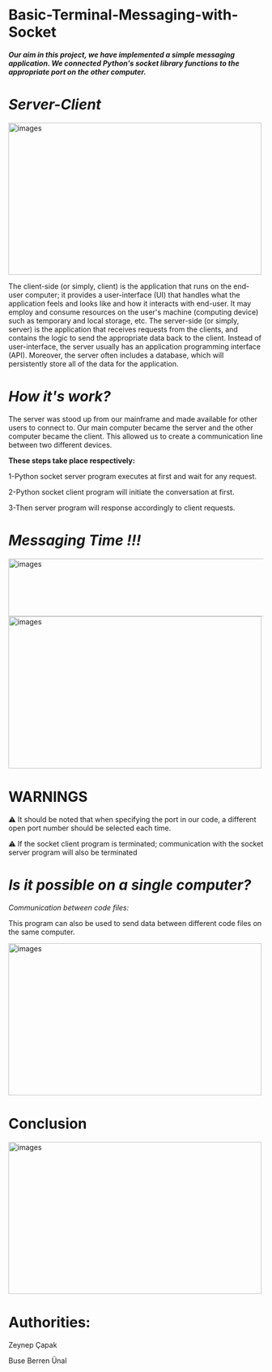 # Basic-Terminal-Messaging-with-Socket 
<b><i> Our aim in this project, we have implemented a simple messaging application. We connected Python's socket library functions to the appropriate port on the other computer.</i></b>

# <i> Server-Client </i>

<img src="https://github.com/zankye13/Basic-Terminal-Messaging-with-Socket/assets/147637348/ec303568-e406-4348-9eab-22a9b876ffff" alt="images"  width="500" height="300">


The client-side (or simply, client) is the application that runs on the end-user computer; it provides a user-interface (UI) that handles what the application feels and looks like and how it interacts with end-user. It may employ and consume resources on the user's machine (computing device) such as temporary and local storage, etc.
The server-side (or simply, server) is the application that receives requests from the clients, and contains the logic to send the appropriate data back to the client. Instead of user-interface, the server usually has an application programming interface (API). Moreover, the server often includes a database, which will persistently store all of the data for the application.

# <i> How it's work? </i>

The server was stood up from our mainframe and made available for other users to connect to. Our main computer became the server and the other computer became the client. This allowed us to create a communication line between two different devices.

<b>These steps take place respectively:</b>

1-Python socket server program executes at first and wait for any request.

2-Python socket client program will initiate the conversation at first.

3-Then server program will response accordingly to client requests.

# <i> Messaging Time  !!! </i>
<img src="https://github.com/zankye13/Basic-Terminal-Messaging-with-Socket/assets/147637348/48aa01e3-2fe6-4f74-a0a5-e6077ac2f920" alt="images"  width="800" height="114">

<img src="https://github.com/zankye13/Basic-Terminal-Messaging-with-Socket/assets/147637348/cb4a6007-7f68-4cca-9ae3-55e816adac9a" alt="images"  width="500" height="300">



# WARNINGS

:warning: It should be noted that when specifying the port in our code, a different open port number should be selected each time.

:warning: If the socket client program is terminated; communication with the socket server program will also be terminated


#  <i> Is it possible on a single computer? </i>

<i>Communication between code files:</i>

This program can also be used to send data between different code files on the same computer.

<img src="https://github.com/zankye13/Basic-Terminal-Messaging-with-Socket/assets/147637348/5e4840fd-2f62-485c-b408-1377c64fb858" alt="images"  width="500" height="300">


# Conclusion

<img src="https://github.com/zankye13/Basic-Terminal-Messaging-with-Socket/assets/147637348/7ffb7114-e4bb-4109-99db-7a58c351792f" alt="images"  width="500" height="300">

# Authorities:

Zeynep Çapak

Buse Berren Ünal
